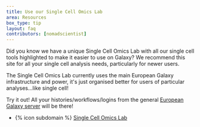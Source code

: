 ```yaml
---
title: Use our Single Cell Omics Lab
area: Resources
box_type: tip
layout: faq
contributors: [nomadscientist]
---
```


Did you know we have a unique Single Cell Omics Lab with all our single cell tools highlighted to make it easier to use on Galaxy? We recommend this site for all your single cell analysis needs, particularly for newer users.

The Single Cell Omics Lab currently uses the main European Galaxy infrastructure and power, it's just organised better for users of particular analyses...like single cell!

Try it out! All your histories/workflows/logins from the general [European Galaxy server](https://usegalaxy.eu) will be there!

 - {% icon subdomain %} [Single Cell Omics Lab](https://singlecell.usegalaxy.eu)
